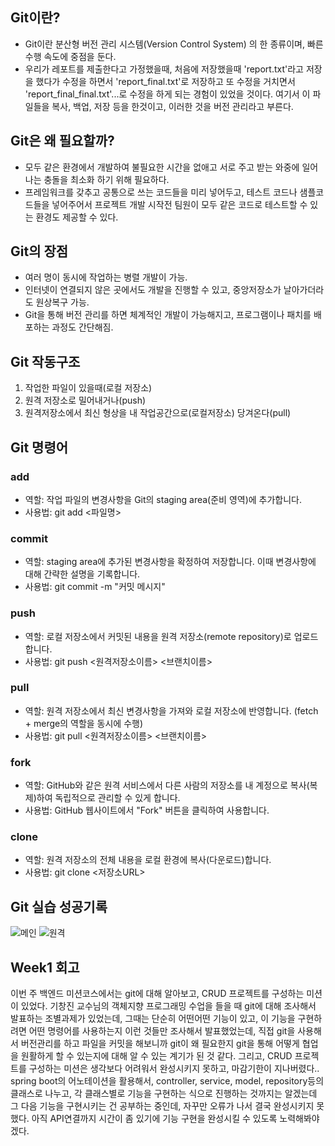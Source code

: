 ## Git이란?
- Git이란 분산형 버전 관리 시스템(Version Control System) 의 한 종류이며, 빠른 수행 속도에 중점을 둔다.
- 우리가 레포트를 제출한다고 가정했을때, 처음에 저장했을때 'report.txt'라고 저장을 했다가 수정을 하면서 'report_final.txt'로 저장하고 또 수정을 거치면서 'report_final_final.txt'...로 수정을 하게 되는 경험이 있었을 것이다. 여기서 이 파일들을 복사, 백업, 저장 등을 한것이고, 이러한 것을 버전 관리라고 부른다.

## Git은 왜 필요할까?
- 모두 같은 환경에서 개발하여 불필요한 시간을 없애고 서로 주고 받는 와중에 일어나는 충돌을 최소화 하기 위해 필요하다.
- 프레임워크를 갖추고 공통으로 쓰는 코드들을 미리 넣어두고, 테스트 코드나 샘플코드들을 넣어주어서 프로젝트 개발 시작전 팀원이 모두 같은 코드로 테스트할 수 있는 환경도 제공할 수 있다.

## Git의 장점
- 여러 명이 동시에 작업하는 병렬 개발이 가능.
- 인터넷이 연결되지 않은 곳에서도 개발을 진행할 수 있고, 중앙저장소가 날아가더라도 원상복구 가능.
- Git을 통해 버전 관리를 하면 체계적인 개발이 가능해지고, 프로그램이나 패치를 배포하는 과정도 간단해짐.

## Git 작동구조
1. 작업한 파일이 있을때(로컬 저장소)
2. 원격 저장소로 밀어내거나(push)
3. 원격저장소에서 최신 형상을 내 작업공간으로(로컬저장소) 당겨온다(pull)

## Git 명령어
### add
- 역할: 작업 파일의 변경사항을 Git의 staging area(준비 영역)에 추가합니다.
- 사용법: git add <파일명>
### commit
- 역할: staging area에 추가된 변경사항을 확정하여 저장합니다. 이때 변경사항에 대해 간략한 설명을 기록합니다.
- 사용법: git commit -m "커밋 메시지"
### push
- 역할: 로컬 저장소에서 커밋된 내용을 원격 저장소(remote repository)로 업로드합니다.
- 사용법: git push <원격저장소이름> <브랜치이름>
### pull
- 역할: 원격 저장소에서 최신 변경사항을 가져와 로컬 저장소에 반영합니다. (fetch + merge의 역할을 동시에 수행)
- 사용법: git pull <원격저장소이름> <브랜치이름>
### fork
- 역할: GitHub와 같은 원격 서비스에서 다른 사람의 저장소를 내 계정으로 복사(복제)하여 독립적으로 관리할 수 있게 합니다.
- 사용법: GitHub 웹사이트에서 "Fork" 버튼을 클릭하여 사용합니다.
### clone
- 역할: 원격 저장소의 전체 내용을 로컬 환경에 복사(다운로드)합니다.
- 사용법: git clone <저장소URL>

## Git 실습 성공기록
![메인](https://github.com/user-attachments/assets/92b55d91-ea95-41b9-9eab-5726d5440a59)
![원격](https://github.com/user-attachments/assets/46a7368f-cf3f-43d4-9b4e-7186a3f17182)


## Week1 회고
이번 주 백엔드 미션코스에서는 git에 대해 알아보고, CRUD 프로젝트를 구성하는 미션이 있었다. 기창진 교수님의 객체지향 프로그래밍 수업을 들을 때 git에 대해 조사해서 발표하는 조별과제가 있었는데, 그때는 단순히 어떤어떤 기능이 있고, 이 기능을 구현하려면 어떤 명령어를 사용하는지 이런 것들만 조사해서 발표했었는데, 직접 git을 사용해서 버전관리를 하고 파일을 커밋을 해보니까 git이 왜 필요한지 git을 통해 어떻게 협업을 원활하게 할 수 있는지에 대해 알 수 있는 계기가 된 것 같다. 그리고, CRUD 프로젝트를 구성하는 미션은 생각보다 어려워서 완성시키지 못하고, 마감기한이 지나버렸다.. spring boot의 어노테이션을 활용해서, controller, service, model, repository등의 클래스로 나누고, 각 클래스별로 기능을 구현하는 식으로 진행하는 것까지는 알겠는데 그 다음 기능을 구현시키는 건 공부하는 중인데, 자꾸만 오류가 나서 결국 완성시키지 못했다. 아직 API연결까지 시간이 좀 있기에 기능 구현을 완성시킬 수 있도록 노력해봐야겠다. 


